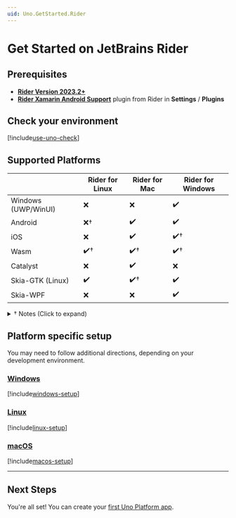 ```yaml
---
uid: Uno.GetStarted.Rider
---
```


# Get Started on JetBrains Rider

## Prerequisites

* [**Rider Version 2023.2+**](https://www.jetbrains.com/rider/download/)
* [**Rider Xamarin Android Support**](https://plugins.jetbrains.com/plugin/12056-rider-xamarin-android-support/) plugin from Rider in **Settings** / **Plugins**

## Check your environment

[!include[use-uno-check](includes/use-uno-check-inline-noheader.md)]

## Supported Platforms

|                       | **Rider for Linux** | **Rider for Mac** | **Rider for Windows** |
|-----------------------|---------------------|-------------------|-----------------------|
| Windows (UWP/WinUI)   | ❌                 | ❌                | ✔️                   |
| Android               | ❌†                | ✔️                | ✔️                   |
| iOS                   | ❌                 | ✔️                | ✔️†                  |
| Wasm                  | ✔️†                | ✔️†               | ✔️†                  |
| Catalyst              | ❌                 | ✔️                | ❌                   |
| Skia-GTK (Linux)      | ✔️                 | ✔️†               | ✔️                   |
| Skia-WPF              | ❌                 | ❌                | ✔️                   |

<details>
    <summary>† Notes (Click to expand)</summary>

* **WebAssembly**: debugging from the IDE is not available yet on Rider.  But you can use the [Chromium in-browser debugger](external/uno.wasm.boostrap/doc/debugger-support.md#how-to-use-the-browser-debugger) instead.

* **iOS** on Windows: An attached Mac is needed, the iOS simulator will open on the Mac.

* **Android** on Linux: Xamarin.Android does not natively support Linux development. Rider has been capable of Android development on Linux in the past, but [previous directions are considered obsolete.](https://rider-support.jetbrains.com/hc/en-us/articles/360000557259--Obsolete-How-to-develop-Xamarin-Android-applications-on-Linux-with-Rider) As of this comment (3 Nov 2021) [Xamarin Android builds on Linux fail](https://github.com/xamarin/xamarin-android).

</details>

## Platform specific setup

You may need to follow additional directions, depending on your development environment.

### [**Windows**](#tab/windows)

[!include[windows-setup](includes/additional-windows-setup-inline.md)]

### [**Linux**](#tab/linux)

[!include[linux-setup](includes/additional-linux-setup-inline.md)]

### [**macOS**](#tab/macos)

[!include[macos-setup](includes/additional-macos-setup-inline.md)]

***

## Next Steps

You're all set! You can create your [first Uno Platform app](xref:Uno.GettingStarted.CreateAnApp.Rider).
